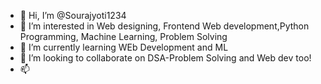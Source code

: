 - 👋 Hi, I’m @Sourajyoti1234
- 👀 I’m interested in Web designing, Frontend Web development,Python Programming, Machine Learning, Problem Solving
- 🌱 I’m currently learning WEb Development and ML
- 💞️ I’m looking to collaborate on DSA-Problem Solving and Web dev too!
- 📫  

<!---
Sourajyoti1234/Sourajyoti1234 is a ✨ special ✨ repository because its `README.md` (this file) appears on your GitHub profile.
You can click the Preview link to take a look at your changes.
--->
